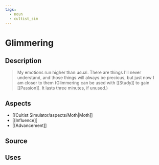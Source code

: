 ```yaml
---
tags:
  - noun
  - cultist_sim
---
```


# Glimmering

## Description

> My emotions run higher than usual. There are things I'll never understand, and those things will always be precious, but just now I am closer to them (Glimmering can be used with [[Study]] to gain [[Passion]]. It lasts three minutes, if unused.)

## Aspects
- [[Cultist Simulator/aspects/Moth|Moth]]
- [[Influence]]
- [[Advancement]]
## Source

## Uses